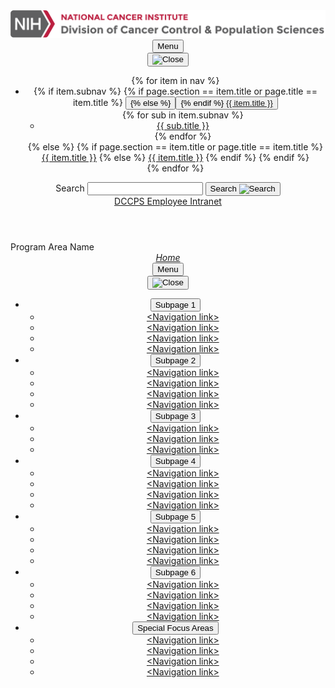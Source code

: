 <header class="usa-header usa-header--basic upper-header">
  <div class="usa-nav-container">
    <div class="usa-navbar">
      <div class="usa-logo" id="-logo">
        <em class="usa-logo__text"><a href="/" title="Home">
        <img src="/assets/icons/nci-dccps-logo_2x.png" />
       </a></em>
      </div>
      <button type="button" class="usa-menu-btn">Menu</button>
    </div>
    <nav aria-label="Primary navigation" class="usa-nav">
      <button type="button" class="usa-nav__close">
        <img src="/assets/img/usa-icons/close.svg" role="img" alt="Close" />
      </button>
      <ul class="usa-nav__primary usa-accordion">
      {% for item in nav %}
        <li class="usa-nav__primary-item">
        {% if item.subnav %}
          {% if page.section == item.title or page.title == item.title %}
          <button
            type="button"
            class="usa-accordion__button usa-nav__link usa-current"
            aria-expanded="false"
            aria-controls="basic-nav-section-one"
            onclick="window.location.href='{{ item.href }}';"
          >
          {% else %}
          <button
            type="button"
            class="usa-accordion__button usa-nav__link"
            aria-expanded="false"
            aria-controls="basic-nav-section-one"
            onclick="window.location.href='{{ item.href }}';"
          >
          {% endif %}
            <a href="{{ item.href }}"><span>{{ item.title }}</span></a>
          </button>
          <ul id="basic-nav-section-one" class="usa-nav__submenu">
            {% for sub in item.subnav %}
            <li class="usa-nav__submenu-item">
              <a href="{{ sub.href }}"><span>{{ sub.title }}</span></a>
            </li>
            {% endfor %}
          </ul>
          {% else %}
            {% if page.section == item.title or page.title == item.title %}
            <a href="{{ item.href}}" class="usa-current">{{ item.title }}</a>
            {% else %}
            <a href="{{ item.href}}">{{ item.title }}</a>
            {% endif %}
          {% endif %}
        </li>
        {% endfor %}
      </ul>
      <section aria-label="Search component">
        <form class="usa-search" role="search">
          <label class="usa-sr-only" for="search-field">Search</label>
          <input class="usa-input" id="search-field" type="search" name="search" />
          <button class="usa-button" type="submit">
            <span class="usa-search__submit-text">Search </span
            ><img
              src="/assets/img/usa-icons-bg/search--white.svg"
              class="usa-search__submit-icon"
              alt="Search"
            />
          </button>
        </form>
        <a href="" class="search-link">DCCPS Employee Intranet</a>
      </section>
    </nav>
  </div>
</header>
<div class="title-banner brp-banner usa-nav-container">
    <div class="container">
        <div class="row">
            <div class="col-12">
                <div class="program-name">Program Area Name </div>
            </div>
        </div>
    </div>
</div>
<header class="usa-header usa-header--basic">
  <div class="usa-nav-container">
    <div class="usa-navbar">
      <div class="usa-logo" id="-logo">
        <em class="usa-logo__text"><a href="/" title="Home">Home</a></em>
      </div>
      <button type="button" class="usa-menu-btn">Menu</button>
    </div>
    <nav aria-label="Primary navigation" class="usa-nav">
      <button type="button" class="usa-nav__close">
        <img src="/assets/img/usa-icons/close.svg" role="img" alt="Close" />
      </button>
      <ul class="usa-nav__primary usa-accordion">
        <li class="usa-nav__primary-item">
          <button
            type="button"
            class="usa-accordion__button usa-nav__link usa-current"
            aria-expanded="false"
            aria-controls="basic-nav-section-one"
          >
            <span>Subpage 1</span>
          </button>
          <ul id="basic-nav-section-one" class="usa-nav__submenu">
            <li class="usa-nav__submenu-item">
              <a href=""><span>&lt;Navigation link&gt;</span></a>
            </li>
            <li class="usa-nav__submenu-item">
              <a href=""><span>&lt;Navigation link&gt;</span></a>
            </li>
            <li class="usa-nav__submenu-item">
              <a href=""><span>&lt;Navigation link&gt;</span></a>
            </li>
            <li class="usa-nav__submenu-item">
              <a href=""><span>&lt;Navigation link&gt;</span></a>
            </li>
          </ul>
        <li class="usa-nav__primary-item">
          <button
            type="button"
            class="usa-accordion__button usa-nav__link"
            aria-expanded="false"
            aria-controls="basic-nav-section-two"
          >
            <span>Subpage 2</span>
          </button>
          <ul id="basic-nav-section-two" class="usa-nav__submenu">
            <li class="usa-nav__submenu-item">
              <a href=""><span>&lt;Navigation link&gt;</span></a>
            </li>
            <li class="usa-nav__submenu-item">
              <a href=""><span>&lt;Navigation link&gt;</span></a>
            </li>
            <li class="usa-nav__submenu-item">
              <a href=""><span>&lt;Navigation link&gt;</span></a>
            </li>
            <li class="usa-nav__submenu-item">
              <a href=""><span>&lt;Navigation link&gt;</span></a>
            </li>
          </ul>
        </li>
        </li>
        <li class="usa-nav__primary-item">
          <button
            type="button"
            class="usa-accordion__button usa-nav__link"
            aria-expanded="false"
            aria-controls="basic-nav-section-three"
          >
            <span>Subpage 3</span>
          </button>
          <ul id="basic-nav-section-three" class="usa-nav__submenu">
            <li class="usa-nav__submenu-item">
              <a href=""><span>&lt;Navigation link&gt;</span></a>
            </li>
            <li class="usa-nav__submenu-item">
              <a href=""><span>&lt;Navigation link&gt;</span></a>
            </li>
            <li class="usa-nav__submenu-item">
              <a href=""><span>&lt;Navigation link&gt;</span></a>
            </li>
          </ul>
        </li>
        <li class="usa-nav__primary-item">
          <button
            type="button"
            class="usa-accordion__button usa-nav__link"
            aria-expanded="false"
            aria-controls="basic-nav-section-four"
          >
            <span>Subpage 4</span>
          </button>
          <ul id="basic-nav-section-four" class="usa-nav__submenu">
            <li class="usa-nav__submenu-item">
              <a href=""><span>&lt;Navigation link&gt;</span></a>
            </li>
            <li class="usa-nav__submenu-item">
              <a href=""><span>&lt;Navigation link&gt;</span></a>
            </li>
            <li class="usa-nav__submenu-item">
              <a href=""><span>&lt;Navigation link&gt;</span></a>
            </li>
            <li class="usa-nav__submenu-item">
              <a href=""><span>&lt;Navigation link&gt;</span></a>
            </li>
          </ul>
        </li>
        <li class="usa-nav__primary-item">
          <button
            type="button"
            class="usa-accordion__button usa-nav__link"
            aria-expanded="false"
            aria-controls="basic-nav-section-five"
          >
            <span>Subpage 5</span>
          </button>
          <ul id="basic-nav-section-five" class="usa-nav__submenu">
            <li class="usa-nav__submenu-item">
              <a href=""><span>&lt;Navigation link&gt;</span></a>
            </li>
            <li class="usa-nav__submenu-item">
              <a href=""><span>&lt;Navigation link&gt;</span></a>
            </li>
            <li class="usa-nav__submenu-item">
              <a href=""><span>&lt;Navigation link&gt;</span></a>
            </li>
            <li class="usa-nav__submenu-item">
              <a href=""><span>&lt;Navigation link&gt;</span></a>
            </li>
          </ul>
        </li>
        <li class="usa-nav__primary-item">
          <button
            type="button"
            class="usa-accordion__button usa-nav__link"
            aria-expanded="false"
            aria-controls="basic-nav-section-six"
          >
            <span>Subpage 6</span>
          </button>
          <ul id="basic-nav-section-six" class="usa-nav__submenu">
            <li class="usa-nav__submenu-item">
              <a href=""><span>&lt;Navigation link&gt;</span></a>
            </li>
            <li class="usa-nav__submenu-item">
              <a href=""><span>&lt;Navigation link&gt;</span></a>
            </li>
            <li class="usa-nav__submenu-item">
              <a href=""><span>&lt;Navigation link&gt;</span></a>
            </li>
            <li class="usa-nav__submenu-item">
              <a href=""><span>&lt;Navigation link&gt;</span></a>
            </li>
          </ul>
        </li>
        <li class="usa-nav__primary-item">
          <button
            type="button"
            class="usa-accordion__button usa-nav__link"
            aria-expanded="false"
            aria-controls="basic-nav-section-seven"
          >
            <span>Special Focus Areas</span>
          </button>
          <ul id="basic-nav-section-seven" class="usa-nav__submenu">
            <li class="usa-nav__submenu-item">
              <a href=""><span>&lt;Navigation link&gt;</span></a>
            </li>
            <li class="usa-nav__submenu-item">
              <a href=""><span>&lt;Navigation link&gt;</span></a>
            </li>
            <li class="usa-nav__submenu-item">
              <a href=""><span>&lt;Navigation link&gt;</span></a>
            </li>
            <li class="usa-nav__submenu-item">
              <a href=""><span>&lt;Navigation link&gt;</span></a>
            </li>
          </ul>
        </li>
      </ul>
    </nav>
  </div>
</header>